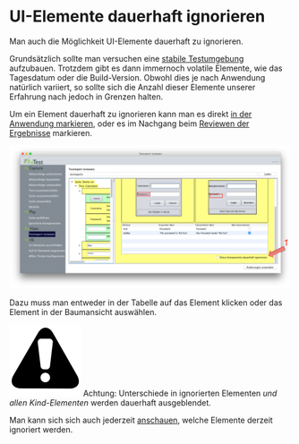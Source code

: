 UI-Elemente dauerhaft ignorieren
================================

Man auch die Möglichkeit UI-Elemente dauerhaft zu ignorieren.

Grundsätzlich sollte man versuchen eine [stabile Testumgebung](/testprozess/stabile-testumgebung.md) aufzubauen.
Trotzdem gibt es dann immernoch volatile Elemente, wie das Tagesdatum oder die Build-Version.
Obwohl dies je nach Anwendung natürlich variiert, so sollte sich die Anzahl dieser Elemente unserer Erfahrung nach jedoch in Grenzen halten.

Um ein Element dauerhaft zu ignorieren kann man es direkt [in der Anwendung markieren](../replay/komponenten-ignorieren.md), 
oder es im Nachgang beim [Reviewen der Ergebnisse](ergebnisse-reviewen.md) markieren.

![GUI Screenshot UI Elemente ignorieren](ui-elemente-ignorieren-1.png)

Dazu muss man entweder in der Tabelle auf das Element klicken oder das Element in der Baumansicht auswählen.

![Warning](../../icons/warning.png) Achtung: Unterschiede in ignorierten Elementen *und allen Kind-Elementen* werden dauerhaft ausgeblendet.

Man kann sich sich auch jederzeit [anschauen](../replay/komponenten-ignorieren.md), welche Elemente derzeit ignoriert werden.
